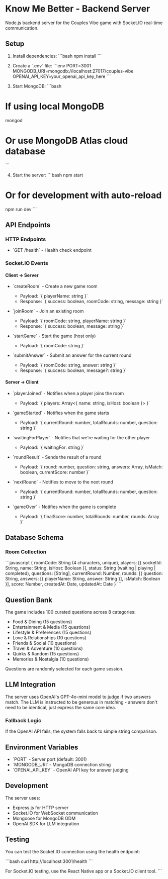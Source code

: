 # Know Me Better - Backend Server

Node.js backend server for the Couples Vibe game with Socket.IO real-time communication.

## Setup

1. Install dependencies:
\`\`\`bash
npm install
\`\`\`

2. Create a \`.env\` file:
\`\`\`env
PORT=3001
MONGODB_URI=mongodb://localhost:27017/couples-vibe
OPENAI_API_KEY=your_openai_api_key_here
\`\`\`

3. Start MongoDB:
\`\`\`bash
# If using local MongoDB
mongod

# Or use MongoDB Atlas cloud database
\`\`\`

4. Start the server:
\`\`\`bash
npm start

# Or for development with auto-reload
npm run dev
\`\`\`

## API Endpoints

### HTTP Endpoints

- \`GET /health\` - Health check endpoint

### Socket.IO Events

#### Client → Server

- \`createRoom\` - Create a new game room
  - Payload: \`{ playerName: string }\`
  - Response: \`{ success: boolean, roomCode: string, message: string }\`

- \`joinRoom\` - Join an existing room
  - Payload: \`{ roomCode: string, playerName: string }\`
  - Response: \`{ success: boolean, message: string }\`

- \`startGame\` - Start the game (host only)
  - Payload: \`{ roomCode: string }\`

- \`submitAnswer\` - Submit an answer for the current round
  - Payload: \`{ roomCode: string, answer: string }\`
  - Response: \`{ success: boolean, message?: string }\`

#### Server → Client

- \`playerJoined\` - Notifies when a player joins the room
  - Payload: \`{ players: Array<{ name: string, isHost: boolean }> }\`

- \`gameStarted\` - Notifies when the game starts
  - Payload: \`{ currentRound: number, totalRounds: number, question: string }\`

- \`waitingForPlayer\` - Notifies that we're waiting for the other player
  - Payload: \`{ waitingFor: string }\`

- \`roundResult\` - Sends the result of a round
  - Payload: \`{ round: number, question: string, answers: Array, isMatch: boolean, currentScore: number }\`

- \`nextRound\` - Notifies to move to the next round
  - Payload: \`{ currentRound: number, totalRounds: number, question: string }\`

- \`gameOver\` - Notifies when the game is complete
  - Payload: \`{ finalScore: number, totalRounds: number, rounds: Array }\`

## Database Schema

### Room Collection

\`\`\`javascript
{
  roomCode: String (4 characters, unique),
  players: [{
    socketId: String,
    name: String,
    isHost: Boolean
  }],
  status: String (waiting | playing | completed),
  questions: [String],
  currentRound: Number,
  rounds: [{
    question: String,
    answers: [{
      playerName: String,
      answer: String
    }],
    isMatch: Boolean
  }],
  score: Number,
  createdAt: Date,
  updatedAt: Date
}
\`\`\`

## Question Bank

The game includes 100 curated questions across 8 categories:
- Food & Dining (15 questions)
- Entertainment & Media (15 questions)
- Lifestyle & Preferences (15 questions)
- Love & Relationships (10 questions)
- Friends & Social (10 questions)
- Travel & Adventure (10 questions)
- Quirks & Random (15 questions)
- Memories & Nostalgia (10 questions)

Questions are randomly selected for each game session.

## LLM Integration

The server uses OpenAI's GPT-4o-mini model to judge if two answers match. The LLM is instructed to be generous in matching - answers don't need to be identical, just express the same core idea.

### Fallback Logic

If the OpenAI API fails, the system falls back to simple string comparison.

## Environment Variables

- \`PORT\` - Server port (default: 3001)
- \`MONGODB_URI\` - MongoDB connection string
- \`OPENAI_API_KEY\` - OpenAI API key for answer judging

## Development

The server uses:
- Express.js for HTTP server
- Socket.IO for WebSocket communication
- Mongoose for MongoDB ODM
- OpenAI SDK for LLM integration

## Testing

You can test the Socket.IO connection using the health endpoint:

\`\`\`bash
curl http://localhost:3001/health
\`\`\`

For Socket.IO testing, use the React Native app or a Socket.IO client tool.
\`\`\`
